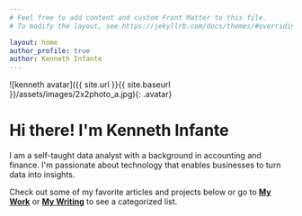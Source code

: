 ```yaml
---
# Feel free to add content and custom Front Matter to this file.
# To modify the layout, see https://jekyllrb.com/docs/themes/#overriding-theme-defaults

layout: home
author_profile: true
author: Kenneth Infante
---
```


![kenneth avatar]({{ site.url }}{{ site.baseurl }}/assets/images/2x2photo_a.jpg){: .avatar} 

# Hi there! I'm Kenneth Infante

I am a self-taught data analyst with a background in accounting and finance. I'm passionate about technology that enables businesses to turn data into insights.

Check out some of my favorite articles and projects below or go to [**My Work**](/mywork) or [**My Writing**](/mywriting) to see a categorized list.